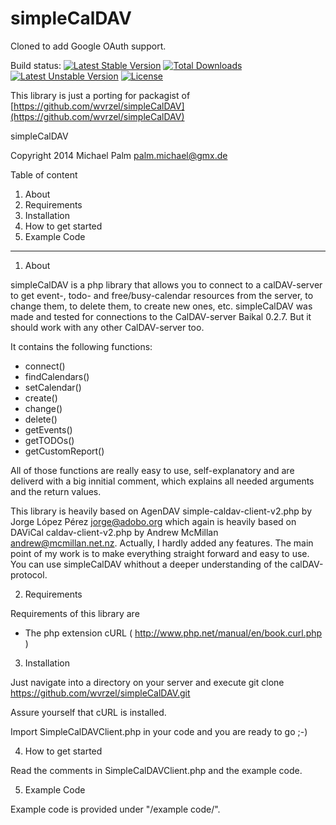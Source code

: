 # simpleCalDAV

Cloned to add Google OAuth support.

Build status: [![Latest Stable Version](https://poser.pugx.org/thecsea/simple-caldav-client/v/stable)](https://packagist.org/packages/thecsea/simple-caldav-client) [![Total Downloads](https://poser.pugx.org/thecsea/simple-caldav-client/downloads)](https://packagist.org/packages/thecsea/simple-caldav-client) [![Latest Unstable Version](https://poser.pugx.org/thecsea/simple-caldav-client/v/unstable)](https://packagist.org/packages/thecsea/simple-caldav-client) [![License](https://poser.pugx.org/thecsea/simple-caldav-client/license)](https://packagist.org/packages/thecsea/simple-caldav-client)

This library is just a porting for packagist of [https://github.com/wvrzel/simpleCalDAV](https://github.com/wvrzel/simpleCalDAV)

simpleCalDAV

Copyright 2014 Michael Palm <palm.michael@gmx.de>

Table of content

1. About
1. Requirements
1. Installation
1. How to get started
1. Example Code

------------------------

1) About

simpleCalDAV is a php library that allows you to connect to a calDAV-server to get event-, todo- and free/busy-calendar resources from the server, to change them, to delete them, to create new ones, etc.
simpleCalDAV was made and tested for connections to the CalDAV-server Baikal 0.2.7. But it should work with any other CalDAV-server too.

It contains the following functions:
  - connect()
  - findCalendars()
  - setCalendar()
  - create()
  - change()
  - delete()
  - getEvents()
  - getTODOs()
  - getCustomReport()

All of those functions are really easy to use, self-explanatory and are deliverd with a big innitial comment, which explains all needed arguments and the return values.

This library is heavily based on AgenDAV simple-caldav-client-v2.php by Jorge López Pérez <jorge@adobo.org> which again is heavily based on DAViCal caldav-client-v2.php by Andrew McMillan <andrew@mcmillan.net.nz>.
Actually, I hardly added any features. The main point of my work is to make everything straight forward and easy to use. You can use simpleCalDAV whithout a deeper understanding of the calDAV-protocol.


2) Requirements

Requirements of this library are
  - The php extension cURL ( http://www.php.net/manual/en/book.curl.php )


3) Installation

Just navigate into a directory on your server and execute
git clone https://github.com/wvrzel/simpleCalDAV.git

Assure yourself that cURL is installed.

Import SimpleCalDAVClient.php in your code and you are ready to go ;-)


4) How to get started

Read the comments in SimpleCalDAVClient.php and the example code.


5) Example Code

Example code is provided under "/example code/".
